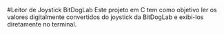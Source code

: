 #Leitor de Joystick BitDogLab
Este projeto em C tem como objetivo ler os valores digitalmente convertidos do joystick da BitDogLab e exibi-los diretamente no terminal.
